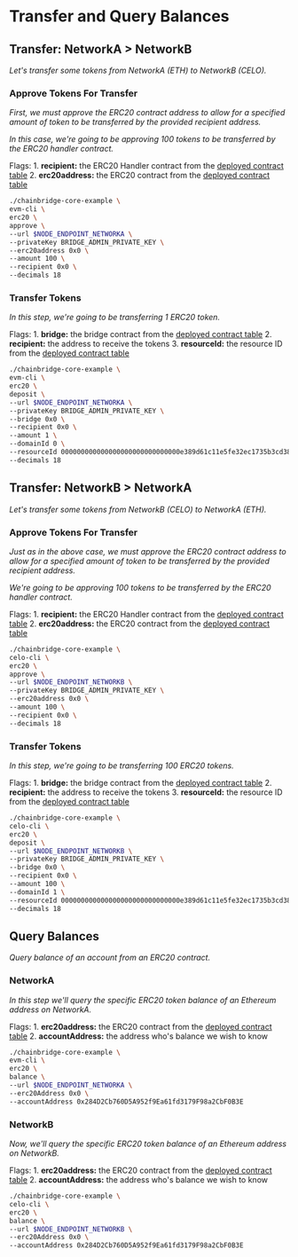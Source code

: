 # Transfer and Query Balances

## Transfer: NetworkA &gt; NetworkB

_Let's transfer some tokens from NetworkA \(ETH\) to NetworkB \(CELO\)._

### Approve Tokens For Transfer

_First, we must approve the ERC20 contract address to allow for a specified amount of token to be transferred by the provided recipient address._

_In this case, we're going to be approving 100 tokens to be transferred by the ERC20 handler contract._

Flags: 1. **recipient:** the ERC20 Handler contract from the [deployed contract table](transfer-and-balances.md#Deployed-Contract-Table) 2. **erc20address:** the ERC20 contract from the [deployed contract table](transfer-and-balances.md#Deployed-Contract-Table)

```bash
./chainbridge-core-example \
evm-cli \
erc20 \
approve \
--url $NODE_ENDPOINT_NETWORKA \
--privateKey BRIDGE_ADMIN_PRIVATE_KEY \
--erc20address 0x0 \
--amount 100 \
--recipient 0x0 \
--decimals 18
```

### Transfer Tokens

_In this step, we're going to be transferring 1 ERC20 token._

Flags: 1. **bridge:** the bridge contract from the [deployed contract table](transfer-and-balances.md#Deployed-Contract-Table) 2. **recipient:** the address to receive the tokens 3. **resourceId:** the resource ID from the [deployed contract table](transfer-and-balances.md#Deployed-Contract-Table)

```bash
./chainbridge-core-example \
evm-cli \
erc20 \
deposit \
--url $NODE_ENDPOINT_NETWORKA \
--privateKey BRIDGE_ADMIN_PRIVATE_KEY \
--bridge 0x0 \
--recipient 0x0 \
--amount 1 \
--domainId 0 \
--resourceId 000000000000000000000000000000e389d61c11e5fe32ec1735b3cd38c69500 \
--decimals 18
```

## Transfer: NetworkB &gt; NetworkA

_Let's transfer some tokens from NetworkB \(CELO\) to NetworkA \(ETH\)._

### Approve Tokens For Transfer

_Just as in the above case, we must approve the ERC20 contract address to allow for a specified amount of token to be transferred by the provided recipient address._

_We're going to be approving 100 tokens to be transferred by the ERC20 handler contract._

Flags: 1. **recipient:** the ERC20 Handler contract from the [deployed contract table](transfer-and-balances.md#Deployed-Contract-Table) 2. **erc20address:** the ERC20 contract from the [deployed contract table](transfer-and-balances.md#Deployed-Contract-Table)

```bash
./chainbridge-core-example \
celo-cli \
erc20 \
approve \
--url $NODE_ENDPOINT_NETWORKB \
--privateKey BRIDGE_ADMIN_PRIVATE_KEY \
--erc20address 0x0 \
--amount 100 \
--recipient 0x0 \
--decimals 18
```

### Transfer Tokens

_In this step, we're going to be transferring 100 ERC20 tokens._

Flags: 1. **bridge:** the bridge contract from the [deployed contract table](transfer-and-balances.md#Deployed-Contract-Table) 2. **recipient:** the address to receive the tokens 3. **resourceId:** the resource ID from the [deployed contract table](transfer-and-balances.md#Deployed-Contract-Table)

```bash
./chainbridge-core-example \
celo-cli \
erc20 \
deposit \
--url $NODE_ENDPOINT_NETWORKB \
--privateKey BRIDGE_ADMIN_PRIVATE_KEY \
--bridge 0x0 \
--recipient 0x0 \
--amount 100 \
--domainId 1 \
--resourceId 000000000000000000000000000000e389d61c11e5fe32ec1735b3cd38c69500 \
--decimals 18
```

## Query Balances

_Query balance of an account from an ERC20 contract._

### NetworkA

_In this step we'll query the specific ERC20 token balance of an Ethereum address on NetworkA._

Flags: 1. **erc20address:** the ERC20 contract from the [deployed contract table](transfer-and-balances.md#Deployed-Contract-Table) 2. **accountAddress:** the address who's balance we wish to know

```bash
./chainbridge-core-example \
evm-cli \
erc20 \
balance \
--url $NODE_ENDPOINT_NETWORKA \
--erc20Address 0x0 \
--accountAddress 0x284D2Cb760D5A952f9Ea61fd3179F98a2CbF0B3E
```

### NetworkB

_Now, we'll query the specific ERC20 token balance of an Ethereum address on NetworkB._

Flags: 1. **erc20address:** the ERC20 contract from the [deployed contract table](transfer-and-balances.md#Deployed-Contract-Table) 2. **accountAddress:** the address who's balance we wish to know

```bash
./chainbridge-core-example \
celo-cli \
erc20 \
balance \
--url $NODE_ENDPOINT_NETWORKB \
--erc20Address 0x0 \
--accountAddress 0x284D2Cb760D5A952f9Ea61fd3179F98a2CbF0B3E
```

